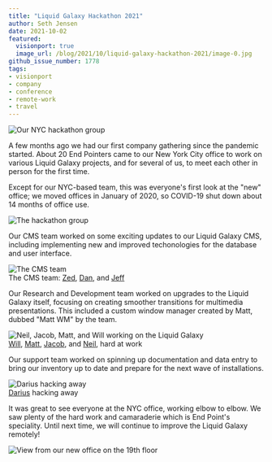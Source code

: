 ```yaml
---
title: "Liquid Galaxy Hackathon 2021"
author: Seth Jensen
date: 2021-10-02
featured:
  visionport: true
  image_url: /blog/2021/10/liquid-galaxy-hackathon-2021/image-0.jpg
github_issue_number: 1778
tags:
- visionport
- company
- conference
- remote-work
- travel
---
```


![Our NYC hackathon group](/blog/2021/10/liquid-galaxy-hackathon-2021/image-0.jpg)

A few months ago we had our first company gathering since the pandemic started. About 20 End Pointers came to our New York City office to work on various Liquid Galaxy projects, and for several of us, to meet each other in person for the first time.

Except for our NYC-based team, this was everyone's first look at the "new" office; we moved offices in January of 2020, so COVID-19 shut down about 14 months of office use.

![The hackathon group](/blog/2021/10/liquid-galaxy-hackathon-2021/image-1.jpg)

Our CMS team worked on some exciting updates to our Liquid Galaxy CMS, including implementing new and improved techonologies for the database and user interface.

![The CMS team](/blog/2021/10/liquid-galaxy-hackathon-2021/image-2.jpg)  
The CMS team: [Zed](/team/zed-jensen/), [Dan](/team/daniel-gomm/), and [Jeff](/team/jeff-laughlin/)

Our Research and Development team worked on upgrades to the Liquid Galaxy itself, focusing on creating smoother transitions for multimedia presentations. This included a custom window manager created by Matt, dubbed "Matt WM" by the team.

![Neil, Jacob, Matt, and Will working on the Liquid Galaxy](/blog/2021/10/liquid-galaxy-hackathon-2021/image-3.jpg)  
[Will](/team/will-plaut/), [Matt](/team/matt-vollrath/), [Jacob](/team/jacob-minshall/), and [Neil](/team/neil-elliott/), hard at work

Our support team worked on spinning up documentation and data entry to bring our inventory up to date and prepare for the next wave of installations.

![Darius hacking away](/blog/2021/10/liquid-galaxy-hackathon-2021/image-4.jpg)  
[Darius](/team/darius-clynes/) hacking away

It was great to see everyone at the NYC office, working elbow to elbow. We saw plenty of the hard work and camaraderie which is End Point's speciality. Until next time, we will continue to improve the Liquid Galaxy remotely!

![View from our new office on the 19th floor](/blog/2021/10/liquid-galaxy-hackathon-2021/image-5.jpg)

